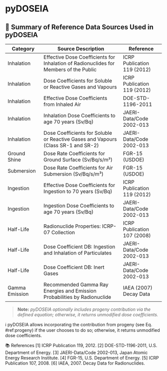 # pyDOSEIA

## 📘 Summary of Reference Data Sources Used in pyDOSEIA

| **Category**    | **Source Description**                                                                                     | **Reference**                     |
|----------------|-------------------------------------------------------------------------------------------------------------|----------------------------------|
| Inhalation      | Effective Dose Coefficients for Inhalation of Radionuclides for Members of the Public                      | ICRP Publication 119 (2012)      |
| Inhalation      | Dose Coefficients for Soluble or Reactive Gases and Vapours                                                | ICRP Publication 119 (2012)      |
| Inhalation      | Effective Dose Coefficients from Inhaled Air                                                                | DOE-STD-1196-2011                |
| Inhalation      | Inhalation Dose Coefficients to age 70 years (Sv/Bq)                                                       | JAERI-Data/Code 2002-013         |
| Inhalation      | Dose Coefficients for Soluble or Reactive Gases and Vapours (Class SR-1 and SR-2)                          | JAERI-Data/Code 2002-013         |
| Ground Shine    | Dose Rate Coefficients for Ground Surface (Sv/Bq/s/m²)                                                      | FGR-15 (USDOE)                   |
| Submersion      | Dose Rate Coefficients for Air Submersion (Sv/Bq/s/m³)                                                      | FGR-15 (USDOE)                   |
| Ingestion       | Effective Dose Coefficients for Ingestion to 70 years (Sv/Bq)                                               | ICRP Publication 119 (2012)      |
| Ingestion       | Ingestion Dose Coefficients to age 70 years (Sv/Bq)                                                         | JAERI-Data/Code 2002-013         |
| Half-Life       | Radionuclide Properties: ICRP-07 Collection                                                                 | ICRP Publication 107 (2008)      |
| Half-Life       | Dose Coefficient DB: Ingestion and Inhalation of Particulates                                              | JAERI-Data/Code 2002-013         |
| Half-Life       | Dose Coefficient DB: Inert Gases                                                                            | JAERI-Data/Code 2002-013         |
| Gamma Emission  | Recommended Gamma Ray Energies and Emission Probabilities by Radionuclide                                  | IAEA (2007) Decay Data           |

> **Note:** *pyDOSEIA optionally includes progeny contribution via the defined equation; otherwise, it returns unmodified dose coefficients.*


ℹ️ pyDOSEIA allows incorporating the contribution from progeny (see Eq. #ref:progeny) if the user chooses to do so; otherwise, it returns unmodified dose coefficients.

📚 References
<a name="ref1">[1]</a> ICRP Publication 119, 2012.
<a name="ref2">[2]</a> DOE-STD-1196-2011, U.S. Department of Energy.
<a name="ref3">[3]</a> JAERI-Data/Code 2002-013, Japan Atomic Energy Research Institute.
<a name="ref4">[4]</a> FGR-15, U.S. Department of Energy.
<a name="ref5">[5]</a> ICRP Publication 107, 2008.
<a name="ref6">[6]</a> IAEA, 2007. Decay Data for Radionuclides.


